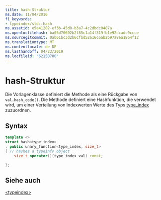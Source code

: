 ```yaml
---
title: hash-Struktur
ms.date: 11/04/2016
f1_keywords:
- typeindex/std::hash
ms.assetid: e5a41202-ef3b-45d0-b3a7-4c2dbdc0487a
ms.openlocfilehash: ba05d70692b2f85c1a14f319fb1e92dcadc0ccce
ms.sourcegitcommit: 0ab61bc3d2b6cfbd52a16c6ab2b97a8ea1864f12
ms.translationtype: MT
ms.contentlocale: de-DE
ms.lasthandoff: 04/23/2019
ms.locfileid: "62158780"
---
```

# <a name="hash-structure"></a>hash-Struktur

Die Vorlagenklasse definiert die Methode als eine Rückgabe von `val.hash_code()`. Die Methode definiert eine Hashfunktion, die verwendet wird, um einer Verteilung von Indexwerten Werte des Typs [type_index](../standard-library/type-index-class.md) zuzuordnen.

## <a name="syntax"></a>Syntax

```cpp
template <>
struct hash<type_index>
: public unary_function<type_index, size_t>
{ // hashes a typeinfo object
    size_t operator()(type_index val) const;

};
```

## <a name="see-also"></a>Siehe auch

[\<typeindex>](../standard-library/typeindex.md)<br/>
